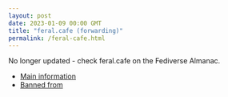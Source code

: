```yaml
---
layout: post
date: 2023-01-09 00:00 GMT
title: "feral.cafe (forwarding)"
permalink: /feral-cafe.html
---
```


No longer updated - check feral.cafe on the Fediverse Almanac.

* [Main information](https://www.fediversealmanac.com/api/v1/instances/feral.cafe)
* [Banned from](https://www.fediversealmanac.com/api/v1/instances/feral.cafe/banned_from)

